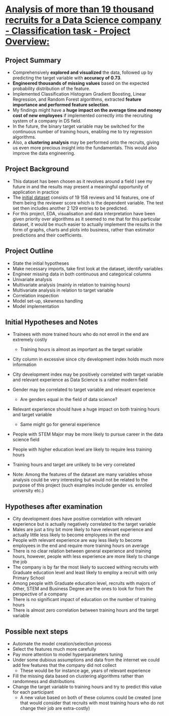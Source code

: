 # [Analysis of more than 19 thousand recruits for a Data Science company - Classification task - Project Overview:](https://t-ded.github.io/t-ded-portfolio/projects/project-2/)


## Project Summary

- Comprehensively **explored and visualized** the data, followed up by predicting the target variable with **accuracy of 0.73**.
- **Engineered thousands of missing values** based on the expected probability distribution of the feature.
- Implemented Classification Histogram Gradient Boosting, Linear Regression, and Random Forest algorithms, extracted **feature importance and performed feature selection**.
- My findings might have a **huge impact on the average time and money cost of new employees** if implemented correctly into the recruiting system of a company in DS field.
- In the future, the binary target variable may be switched for the continuous number of training hours, enabling me to try regression algorithms.
- Also, a **clustering analysis** may be performed onto the recruits, giving us even more precious insight into the fundamentals. This would also improve the data engineering.

## Project Background

- This dataset has been chosen as it revolves around a field I see my future in and the results may present a meaningful opportunity of application in practice
- The [initial dataset](https://www.kaggle.com/arashnic/hr-analytics-job-change-of-data-scientists?fbclid=IwAR2jKFzfv2xK7Uj8FQfnSHEicbpMFl0yAJHRLBRZfq98Xcy2dEz9W2bZAy8) consists of 19 158 reviews and 14 features, one of them being the reviewer score which is the dependent variable. The test set then includes another 2 129 entries to be predicted.
- For this project, EDA, visualisation and data interpretation have been given priority over algorithms as it seemed to me that for this particular dataset, it would be much easier to actually implement the results in the form of graphs, charts and plots into business, rather than estimator predictions and their coefficients.

## Project Outline

- State the initial hypotheses
- Make necessary imports, take first look at the dataset, identify variables
- Engineer missing data in both continuous and categorical columns
- Univariate analysis
- Multivariate analysis (mainly in relation to training hours)
- Multivariate analysis in relation to target variable
- Correlation inspection
- Model set-up, skewness handling
- Model implementation

## Initial Hypotheses and Notes

- Trainees with more trained hours who do not enroll in the end are extremely costly 
  - Training hours is almost as important as the target variable
- City column in excessive since city development index holds much more information
- City development index may be positively correlated with target variable and relevant experience as Data Science is a rather modern field
- Gender may be correlated to target variable and relevant experience
  - Are genders equal in the field of data science?
- Relevant experience should have a huge impact on both training hours and target variable
  - Same might go for general experience
- People with STEM Major may be more likely to pursue career in the data science field
- People with higher education level are likely to require less training hours
- Training hours and target are unlikely to be very correlated
    
- Note: Among the features of the dataset are many variables whose analysis could be very interesting but
        would not be related to the purpose of this project (such examples include gender vs. enrolled university etc.)

## Hypotheses after examination

- City development does have positive correlation with relevant experience but is actually negatively correlated to the target variable
- Males are just a tiny bit more likely to have relevant experience and actually little less likely to become employees in the end
- People with relevant experience are way less likely to become employees in the end and require more training hours on average
- There is no clear relation between general experience and training hours, however, people with less experience are more likely to change the job
- The company is by far the most likely to succeed withing recruits with Graduate education level and least likely to employ a recruit with only Primary School
- Among people with Graduate education level, recruits with majors of Other, STEM and Business Degree are the ones to look for from the perspective of a company
- There is no significant impact of education on the number of training hours
- There is almost zero correlation between training hours and the target variable

## Possible next steps

- Automate the model creation/selection process
- Select the features much more carefully
- Pay more attention to model hyperparameters tuning
- Under some dubious assumptions and data from the internet we could add few features that the company did not collect
  - These would be for instance age, years of relevant experience
- Fill the missing data based on clustering algorithms rather than randomness and distributions
- Change the target variable to training hours and try to predict this value for each participant
  - A new value based on both of these columns could be created (one that would consider that recruits with most training hours who do not change their job are extra-costly)
